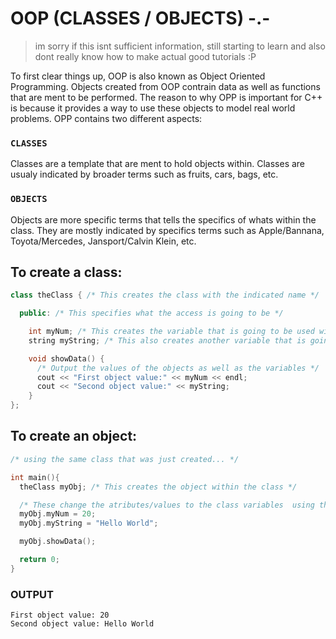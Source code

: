# OOP (CLASSES / OBJECTS) -.-
> im sorry if this isnt sufficient information, still starting to learn and also dont really know how
> to make actual good tutorials :P

To first clear things up, OOP is also known as Object Oriented Programming. Objects created from OOP contrain data as well as functions that are ment to be performed. The reason to why OPP is important for C++ is because it provides a way to use these objects to model real world problems. OPP contains two different aspects:

### ``` CLASSES ``` 
Classes are a template that are ment to hold objects within. Classes are usualy indicated by broader terms such as fruits, cars, bags, etc.
### ``` OBJECTS ```
Objects are more specific terms that tells the specifics of whats within the class. They are mostly indicated by specifics terms such as Apple/Bannana, Toyota/Mercedes, Jansport/Calvin Klein, etc.

## To create a class:
```cpp
class theClass { /* This creates the class with the indicated name */

  public: /* This specifies what the access is going to be */

    int myNum; /* This creates the variable that is going to be used within the class */
    string myString; /* This also creates another variable that is going to be used within the class*/

    void showData() {
      /* Output the values of the objects as well as the variables */
      cout << "First object value:" << myNum << endl;
      cout << "Second object value:" << myString;
    }
};
```
## To create an object:
```cpp
/* using the same class that was just created... */

int main(){
  theClass myObj; /* This creates the object within the class */

  /* These change the atributes/values to the class variables  using the object */
  myObj.myNum = 20; 
  myObj.myString = "Hello World";

  myObj.showData();

  return 0;
}
```
### OUTPUT
```
First object value: 20
Second object value: Hello World
```
